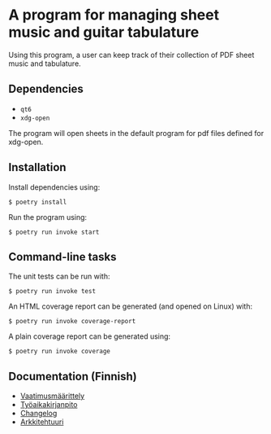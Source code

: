 # A program for managing sheet music and guitar tabulature
Using this program, a user can keep track of their collection of PDF sheet music and tabulature.

## Dependencies
- `qt6`
- `xdg-open`

The program will open sheets in the default program for pdf files defined for xdg-open.

## Installation
Install dependencies using:
```
$ poetry install
```

Run the program using:
```
$ poetry run invoke start
```

## Command-line tasks
The unit tests can be run with:
```
$ poetry run invoke test
```

An HTML coverage report can be generated (and opened on Linux) with:
```
$ poetry run invoke coverage-report
```

A plain coverage report can be generated using:
```
$ poetry run invoke coverage
```


## Documentation (Finnish)
- [Vaatimusmäärittely](dokumentaatio/vaatimusmaarittely.md)
- [Työaikakirjanpito](dokumentaatio/tyoaikakirjanpito.md)
- [Changelog](dokumentaatio/changelog.md)
- [Arkkitehtuuri](dokumentaatio/arkkitehtuuri.md)

